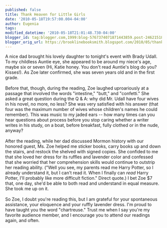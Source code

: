 ```yaml
---
published: false
title: Thank Heaven for Little Girls
date: '2010-05-18T19:57:00.004-04:00'
author: Eugenia
tags: 
modified_datetime: '2010-05-18T21:01:48.730-04:00'
blogger_id: tag:blogger.com,1999:blog-5767374071871443859.post-2462151887145939235
blogger_orig_url: https://brooklinebooksmith.blogspot.com/2010/05/thank-heaven-for-little-girls.html
---
```


A nice dad brought his lovely daughter to tonight's event with Brady Udall. To my childless Auntie eye, she appeared to be around my niece's age, maybe six or seven (Hi, Katie honey. You don't read Auntie's blog do you? Kisses!). As Zoe later confirmed, she was seven years old and in the first grade.<br /><br />Before that, though, during the reading, Zoe laughed uproariously at a passage that involved the words "intestine," "butt," and "confetti." She asked a great question during the Q & A: why did Mr. Udall have four wives in his novel, no more, no less? She was very satisfied with his answer (that four was the maximum number of wives whose children's names he could remember). This was music to my jaded ears -- how many times can you hear questions about process before you stop caring whether a writer writes in his study, on a boat, before breakfast, fully clothed or in the nude, anyway?<br /><br />After the reading, while her dad discussed Mormon history with our honored guest, Ms. Zoe helped me sticker books, carry books up and down the stairs, and restock the shelved with signed copies. She confided to me that she loved her dress for its ruffles and lavender color and confessed that she worried that her comprehension skills would continue to outstrip her reading ability. ("Well you see, my parents read me Harry Potter, so I already understand it, but I can't read it. When I finally can <i>read</i> Harry Potter, I'll probably like more difficult fiction." Direct quote.) I bet Zoe $7 that, one day, she'd be able to both read and understand in equal measure. She took me up on it.<br /><br />So Zoe, I doubt you're reading this, but I am grateful for your spontaneous assistance, your eloquence and your ruffly lavender dress. I'm proud to have taught you the word "chartreuse." Trust me when I say you're my favorite audience member, and I encourage you to attend our readings again, and often.